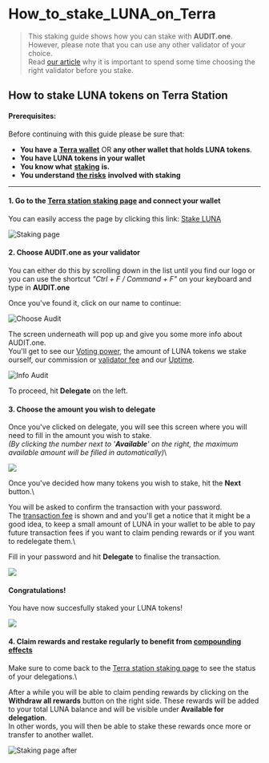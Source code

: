 # How\_to\_stake\_LUNA\_on\_Terra

> This staking guide shows how you can stake with **AUDIT.one**.\
> However, please note that you can use any other validator of your choice.\
> Read [our article](importance\_of\_choosing\_the\_right\_validator.md) why it is important to spend some time choosing the right validator before you stake.

## How to stake LUNA tokens on Terra Station

#### Prerequisites:

Before continuing with this guide please be sure that:

* **You have a** [**Terra wallet**](how\_to\_create\_a\_terra\_wallet.md) OR **any other wallet that holds LUNA tokens**.
* **You have LUNA tokens in your wallet**
* **You know what** [**staking**](what\_is\_staking.md) **is.**
* **You understand** [**the risks**](risks\_of\_staking.md) **involved with staking**

***

#### **1. Go to the** [**Terra station staking page**](https://station.terra.money/stake) **and connect your wallet**

You can easily access the page by clicking this link: [Stake LUNA](https://station.terra.money/stake)

![Staking page](https://user-images.githubusercontent.com/95366163/147106553-5a0626e3-d777-4165-921a-cacc6c5ceed8.png)

#### **2. Choose AUDIT.one as your validator**

You can either do this by scrolling down in the list until you find our logo or you can use the shortcut _"Ctrl + F / Command + F"_ on your keyboard and type in **AUDIT.one**

Once you've found it, click on our name to continue:

![Choose Audit](https://user-images.githubusercontent.com/95366163/147106785-b9712e57-d4e2-4dcb-babe-72e03ead55c3.png)

The screen underneath will pop up and give you some more info about AUDIT.one.\
You'll get to see our [Voting power](voting\_power.md), the amount of LUNA tokens we stake ourself, our commission or [validator fee](validator\_fee.md) and our [Uptime](uptime.md).

![Info Audit](https://user-images.githubusercontent.com/95366163/147106900-3b07da12-3b39-4a4c-a535-13416bb55c08.png)

To proceed, hit **Delegate** on the left.

#### **3. Choose the amount you wish to delegate**

Once you've clicked on delegate, you will see this screen where you will need to fill in the amount you wish to stake.\
_(By clicking the number next to '**Available**' on the right, the maximum available amount will be filled in automatically)_\


![](https://user-images.githubusercontent.com/95366163/147109496-ef3a122c-ff69-4f79-9786-5110f4359ca2.png)

Once you've decided how many tokens you wish to stake, hit the **Next** button.\


You will be asked to confirm the transaction with your password.\
The [transaction fee](transaction\_fees.md) is shown and and you'll get a notice that it might be a good idea, to keep a small amount of LUNA in your wallet to be able to pay future transaction fees if you want to claim pending rewards or if you want to redelegate them.\


Fill in your password and hit **Delegate** to finalise the transaction.

![](https://user-images.githubusercontent.com/95366163/147109990-d57a4ad8-7208-44e4-8272-39ca023f449a.png)

#### **Congratulations!**

You have now succesfully staked your LUNA tokens!

![](https://user-images.githubusercontent.com/95366163/147110188-4cc9fa28-8686-4cb6-bfd1-1d7cbf31a717.png)

#### **4. Claim rewards and restake regularly to benefit from** [**compounding effects**](compounding\_interest.md)

Make sure to come back to the [Terra station staking page](https://station.terra.money/stake) to see the status of your delegations.\


After a while you will be able to claim pending rewards by clicking on the **Withdraw all rewards** button on the right side. These rewards will be added to your total LUNA balance and will be visible under **Available for delegation**.\
In other words, you will then be able to stake these rewards once more or transfer to another wallet.

![Staking page after](https://user-images.githubusercontent.com/95366163/147111083-c82db1da-c406-4e40-ba01-9d3d143108f7.png)
